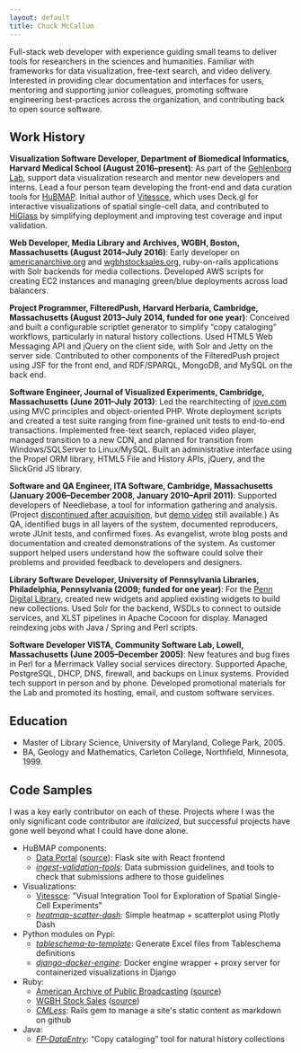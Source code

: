 ```yaml
---
layout: default
title: Chuck McCallum
---
```


Full-stack web developer with experience guiding small teams to deliver tools for researchers in the sciences and humanities.
Familiar with frameworks for data visualization, free-text search, and video delivery.
Interested in providing clear documentation and interfaces for users,
mentoring and supporting junior colleagues,
promoting software engineering best-practices across the organization,
and contributing back to open source software.

## Work History

**Visualization Software Developer, Department of Biomedical Informatics, Harvard Medical School
(August 2016–present)**: As part of the [Gehlenborg Lab](http://gehlenborglab.org/),
support data visualization research and mentor new developers and interns.
Lead a four person team developing the front-end and data curation tools for [HuBMAP](https://portal.hubmapconsortium.org/).
Initial author of [Vitessce](http://vitessce.io), which uses Deck.gl for interactive visualizations of spatial single-cell data,
and contributed to [HiGlass](http://higlass.io/) by simplifying deployment and improving test coverage and input validation.

**Web Developer, Media Library and Archives, WGBH, Boston, Massachusetts
(August 2014–July 2016)**: Early developer on [americanarchive.org](https://americanarchive.org)
and [wgbhstocksales.org](https://github.com/WGBH-MLA/stock-sales-2),
ruby-on-rails applications with Solr backends for media collections. Developed AWS scripts for
creating EC2 instances and managing green/blue deployments across load balancers.

**Project Programmer, FilteredPush, Harvard Herbaria, Cambridge, Massachusetts
(August 2013–July 2014, funded for one year)**: Conceived and built a configurable
scriptlet generator to simplify “copy cataloging” workflows, particularly in natural
history collections. Used HTML5 Web Messaging API and jQuery on the client side,
with Solr and Jetty on the server side. Contributed to other components of the FilteredPush
project using JSF for the front end, and RDF/SPARQL, MongoDB, and MySQL on the back end.

**Software Engineer, Journal of Visualized Experiments, Cambridge,
Massachusetts (June 2011–July 2013)**:    Led the rearchitecting of
[jove.com](http://jove.com) using MVC principles and object-oriented PHP.
Wrote deployment scripts and
created a test suite ranging from fine-grained unit tests to end-to-end
transactions. Implemented free-text search, replaced video player,
managed transition to a new CDN, and planned for transition from
Windows/SQLServer to Linux/MySQL. Built an administrative interface using the
Propel ORM library, HTML5 File and History APIs, jQuery, and the SlickGrid JS
library.

**Software and QA Engineer, ITA Software, Cambridge, Massachusetts (January
2006–December 2008, January 2010–April 2011)**:    Supported developers of
Needlebase, a tool for information gathering and analysis.
(Project [discontinued after acquisition](https://googleblog.blogspot.com/2012/01/renewing-old-resolutions-for-new-year.html),
but [demo video](http://www.youtube.com/watch?v=58Gzlq4zSDk) still available.)
As QA, identified bugs in all layers of the system, documented
reproducers, wrote JUnit tests, and confirmed fixes. As evangelist, wrote
blog posts and documentation and created demonstrations of the system. As
customer support helped users understand how the software could solve their
problems and provided feedback to developers and designers.

**Library Software Developer, University of Pennsylvania Libraries,
Philadelphia, Pennsylvania (2009; funded for one year)**:    For the [Penn
Digital Library](http://dla.library.upenn.edu/dla), created new widgets and
applied existing widgets to build new collections. Used Solr for the backend,
WSDLs to connect to outside services, and XLST pipelines in Apache Cocoon for
display. Managed reindexing jobs with Java / Spring and Perl scripts.

**Software Developer VISTA, Community Software Lab, Lowell, Massachusetts (June
2005–December 2005)**:    New features and bug fixes in Perl for
a Merrimack Valley social services directory. Supported Apache, PostgreSQL,
DHCP, DNS, firewall, and backups on Linux systems. Provided tech support in
person and by phone. Developed promotional materials for the Lab and
promoted its hosting, email, and custom software services.   

## Education
- Master of Library Science, University of Maryland, College Park, 2005.
- BA, Geology and Mathematics, Carleton College, Northfield, Minnesota, 1999.

## Code Samples

I was a key early contributor on each of these. Projects where I was the only significant code contributor are _italicized_, but successful projects have gone well beyond what I could have done alone.

- HuBMAP components:
  - [Data Portal](https://portal.hubmapconsortium.org/) ([source](https://github.com/hubmapconsortium/portal-ui)): Flask site with React frontend
  - [_ingest-validation-tools_](https://github.com/hubmapconsortium/ingest-validation-tools): Data submission guidelines, and tools to check that submissions adhere to those guidelines
- Visualizations:
  - [Vitessce](https://github.com/vitessce/vitessce): "Visual Integration Tool for Exploration of Spatial Single-Cell Experiments"
  - [_heatmap-scatter-dash_](https://github.com/refinery-platform/heatmap-scatter-dash): Simple heatmap + scatterplot using Plotly Dash
- Python modules on Pypi:
  - [_tableschema-to-template_](https://pypi.org/project/tableschema-to-template/): Generate Excel files from Tableschema definitions
  - [_django-docker-engine_](https://pypi.org/project/django-docker-engine/): Docker engine wrapper + proxy server for containerized visualizations in Django
- Ruby:
  - [American Archive of Public Broadcasting](http://americanarchive.org/) ([source](https://github.com/WGBH-MLA/AAPB2))
  - [WGBH Stock Sales](http://wgbhstocksales.org/) ([source](https://github.com/WGBH-MLA/stock-sales-2))
  - [_CMLess_](https://github.com/WGBH-MLA/cmless): Rails gem to manage a site's static content as markdown on github
- Java:
  - [_FP-DataEntry_](https://github.com/mccalluc/FP-DataEntry): “Copy cataloging” tool for natural history collections
